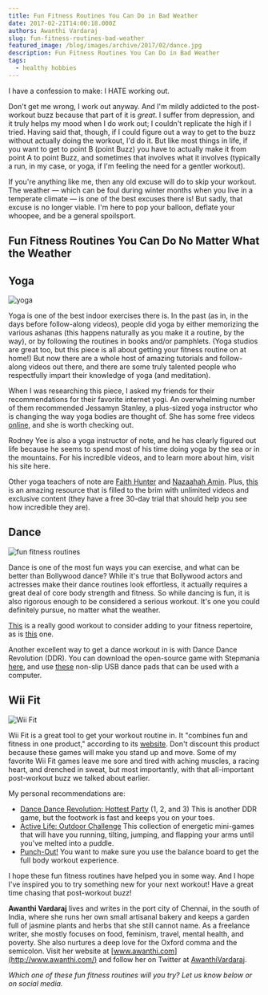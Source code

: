 ```yaml
---
title: Fun Fitness Routines You Can Do in Bad Weather
date: 2017-02-21T14:00:18.000Z
authors: Awanthi Vardaraj
slug: fun-fitness-routines-bad-weather
featured_image: /blog/images/archive/2017/02/dance.jpg
description: Fun Fitness Routines You Can Do in Bad Weather
tags:
  - healthy hobbies
---
```

I have a confession to make: I HATE working out.

Don't get me wrong, I work out anyway. And I'm mildly addicted to the post-workout buzz because that part of it is *great*. I suffer from depression, and it truly helps my mood when I do work out; I couldn't replicate the high if I tried. Having said that, though, if I could figure out a way to get to the buzz without actually doing the workout, I'd do it. But like most things in life, if you want to get to point B (point Buzz) you have to actually make it from point A to point Buzz, and sometimes that involves what it involves (typically a run, in my case, or yoga, if I'm feeling the need for a gentler workout).

If you're anything like me, then any old excuse will do to skip your workout. The weather — which can be foul during winter months when you live in a temperate climate — is one of the best excuses there is! But sadly, that excuse is no longer viable. I'm here to pop your balloon, deflate your whoopee, and be a general spoilsport.

## Fun Fitness Routines You Can Do No Matter What the Weather

## Yoga

![yoga](/blog/images/archive/2017/02/yoga.jpg)

Yoga is one of the best indoor exercises there is. In the past (as in, in the days before follow-along videos), people did yoga by either memorizing the various ashanas (this happens naturally as you make it a routine, by the way), or by following the routines in books and/or pamphlets. (Yoga studios are great too, but this piece is all about getting your fitness routine on at home!) But now there are a whole host of amazing tutorials and follow-along videos out there, and there are some truly talented people who respectfully impart their knowledge of yoga (and meditation).

When I was researching this piece, I asked my friends for their recommendations for their favorite internet yogi. An overwhelming number of them recommended Jessamyn Stanley, a plus-sized yoga instructor who is changing the way yoga bodies are thought of. She has some free videos [online](http://jessamynstanley.com/), and she is worth checking out.

Rodney Yee is also a yoga instructor of note, and he has clearly figured out life because he seems to spend most of his time doing yoga by the sea or in the mountains. For his incredible videos, and to learn more about him, visit his site here.

Other yoga teachers of note are [Faith Hunter](https://www.youtube.com/channel/UCpVAQxfvnKUN-bYXpmjXJtA) and [Nazaahah Amin](https://www.youtube.com/channel/UC8zivmHZZUTwbAFwsSdOeJA). Plus, [this](http://yogagreenbook.com/) is an amazing resource that is filled to the brim with unlimited videos and exclusive content (they have a free 30-day trial that should help you see how incredible they are).

## Dance

![fun fitness routines](/blog/images/archive/2017/02/dance.jpg)

Dance is one of the most fun ways you can exercise, and what can be better than Bollywood dance? While it's true that Bollywood actors and actresses make their dance routines look effortless, it actually requires a great deal of core body strength and fitness. So while dancing is fun, it is also rigorous enough to be considered a serious workout. It's one you could definitely pursue, no matter what the weather.

[This](https://www.youtube.com/watch?v=nXMXUjX5wCM) is a really good workout to consider adding to your fitness repertoire, as is [this](https://www.youtube.com/watch?v=tj9d6aBOzDo) one.

Another excellent way to get a dance workout in is with Dance Dance Revolution (DDR). You can download the open-source game with Stepmania [here](https://www.stepmania.com/download/), and use [these](https://www.amazon.com/D-Force-Nonslip-USB-Dance-Pad/dp/B00HBUJ0N0) non-slip USB dance pads that can be used with a computer.

## Wii Fit

![Wii Fit](/blog/images/archive/2017/02/wii-fit.jpg)

Wii Fit is a great tool to get your workout routine in. It "combines fun and fitness in one product," according to its [website](http://wiifit.com/). Don't discount this product because these games will make you stand up and move. Some of my favorite Wii Fit games leave me sore and tired with aching muscles, a racing heart, and drenched in sweat, but most importantly, with that all-important post-workout buzz we talked about earlier.

My personal recommendations are:

* [Dance Dance Revolution: Hottest Party](https://www.amazon.com/DanceDanceRevolution-II-Bundle-Nintendo-Wii/dp/B0050SVFWE%3Fpsc%3D1%26SubscriptionId%3DAKIAIH6BKLR7M6KSMDGQ%26tag%3Daboutcom02nintendo-20%26linkCode%3Dxm2%26camp%3D2025%26creative%3D165953%26creativeASIN%3DB0050SVFWE?th=1) (1, 2, and 3) This is another DDR game, but the footwork is fast and keeps you on your toes.
* [Active Life: Outdoor Challenge](https://www.amazon.com/Active-Life-Outdoor-Challenge-Nintendo-Wii/dp/B0013LTP5Q%3FSubscriptionId%3DAKIAIH6BKLR7M6KSMDGQ%26tag%3Daboutcom02nintendo-20%26linkCode%3Dxm2%26camp%3D2025%26creative%3D165953%26creativeASIN%3DB0013LTP5Q) This collection of energetic mini-games that will have you running, tilting, jumping, and flapping your arms until you've melted into a puddle.
* [Punch-Out!](https://www.amazon.com/Punch-Out-Nintendo-Wii/dp/B001TOQ8K2/) You want to make sure you use the balance board to get the full body workout experience.

I hope these fun fitness routines have helped you in some way. And I hope I've inspired you to try something new for your next workout! Have a great time chasing that post-workout buzz!

**Awanthi Vardaraj** lives and writes in the port city of Chennai, in the south of India, where she runs her own small artisanal bakery and keeps a garden full of jasmine plants and herbs that she still cannot name. As a freelance writer, she mostly focuses on food, feminism, travel, mental health, and poverty. She also nurtures a deep love for the Oxford comma and the semicolon. Visit her website at [www.awanthi.com](http://www.awanthi.com/) and follow her on Twitter at [AwanthiVardaraj](https://twitter.com/AwanthiVardaraj).

*Which one of these fun fitness routines will you try? Let us know below or on social media.*